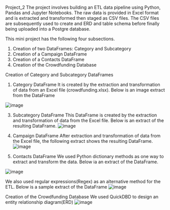 Project_2
The project involves building an ETL data pipeline using Python, Pandas and Jupyter Notebooks.
The raw data is provided in Excel format and is extracted and transformed then staged as CSV files.
The CSV files are subsequently used to create and ERD and table schema before finally being uploaded into a Postgre database. 

This mini project has the following four subsections.
1. Creation of two DataFrames: Category and Subcategory
2. Creation of a Campaign DataFrame
3. Creation of a Contacts DataFrame
4. Creation of the Crowdfunding Database

Creation of Category and Subcategory DataFrames 
1. Category DataFrame
It is created by the extraction and transformation of data from an Excel file (crowdfunding.xlsx).
Below is an image extract from the DataFrame

![image](https://github.com/user-attachments/assets/5da42603-17ad-48b7-ae09-818c814df34e)


3. Subcategory DataFrame
This DataFrame is created by the extraction and transformation of data from the Excel file. Below is an extract of the resulting DataFrame.
![image](https://github.com/user-attachments/assets/ddf75a63-48bf-4f62-ab70-710573ccad46)


4. Campaign DataFrame
After extraction and transformation of data from the Excel file, the following extract shows the resulting DataFrame.
![image](https://github.com/user-attachments/assets/56d000b9-2a44-4881-a0c1-48aa8b62da9c)


5. Contacts DataFrame
We used Python dictionary methods as one way to extract and transform the data.
Below ia an extract of the DataFrame.

![image](https://github.com/user-attachments/assets/9b20a817-14f1-4b53-8efe-86a21ad68caf)




We also used regular expressions(Regex) as an alternative method for the ETL.
Below is a sample extract of the DataFrame
![image](https://github.com/user-attachments/assets/05b496bf-cc54-4e9b-a270-6c849ff297ae)


Creation of the Crowdfunding Database
We used QuickDBD to design an entity relationship diagram(ERD)
![image](https://github.com/user-attachments/assets/3ba919ab-ecc9-4393-add0-e1ee48a69818)

